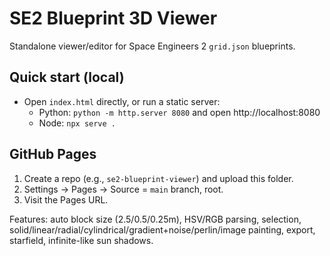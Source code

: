 # SE2 Blueprint 3D Viewer

Standalone viewer/editor for Space Engineers 2 `grid.json` blueprints.

## Quick start (local)
- Open `index.html` directly, or run a static server:
  - Python: `python -m http.server 8080` and open http://localhost:8080
  - Node: `npx serve .`

## GitHub Pages
1. Create a repo (e.g., `se2-blueprint-viewer`) and upload this folder.
2. Settings → Pages → Source = `main` branch, root.
3. Visit the Pages URL.

Features: auto block size (2.5/0.5/0.25m), HSV/RGB parsing, selection, solid/linear/radial/cylindrical/gradient+noise/perlin/image painting, export, starfield, infinite-like sun shadows.
